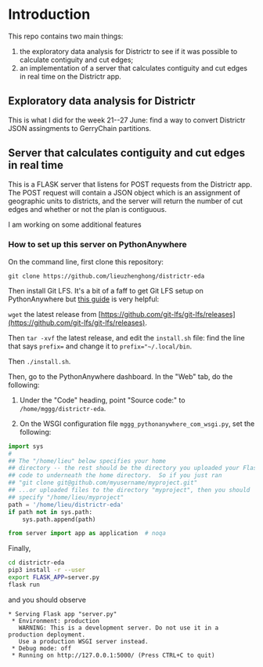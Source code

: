 # Introduction

This repo contains two main things:

1. the exploratory data analysis for Districtr to see if it was possible to calculate contiguity and cut edges;
2. an implementation of a server that calculates contiguity and cut edges in real time on the Districtr app.

## Exploratory data analysis for Districtr

This is what I did for the week 21--27 June: find a way to
convert Districtr JSON assingments to GerryChain
partitions.

## Server that calculates contiguity and cut edges in real time

This is a FLASK server that listens for POST requests from the Districtr app.
The POST request will contain a JSON object which is an assignment of geographic units to districts,
and the server will return the number of cut edges and whether or not the plan is contiguous.

I am working on some additional features 

### How to set up this server on PythonAnywhere

On the command line, first clone this repository:

`git clone https://github.com/lieuzhenghong/districtr-eda`

Then install Git LFS. It's a bit of a faff to get Git LFS setup on PythonAnywhere 
but [this guide](https://www.pythonanywhere.com/forums/topic/11703/) is very helpful:

`wget` the latest release from [https://github.com/git-lfs/git-lfs/releases](https://github.com/git-lfs/git-lfs/releases).

Then `tar -xvf` the latest release, and edit the `install.sh` file:
find the line that says `prefix=` and change it to
`prefix="~/.local/bin`.

Then `./install.sh`.

Then, go to the PythonAnywhere dashboard. In the "Web" tab, do the following:

1. Under the "Code" heading, point "Source code:" to `/home/mggg/districtr-eda`.

2. On the WSGI configuration file `mggg_pythonanywhere_com_wsgi.py`, set the following:

```python
import sys
#
## The "/home/lieu" below specifies your home
## directory -- the rest should be the directory you uploaded your Flask
## code to underneath the home directory.  So if you just ran
## "git clone git@github.com/myusername/myproject.git"
## ...or uploaded files to the directory "myproject", then you should
## specify "/home/lieu/myproject"
path = '/home/lieu/districtr-eda'
if path not in sys.path:
    sys.path.append(path)

from server import app as application  # noqa
```

Finally,

```bash
cd districtr-eda
pip3 install -r --user
export FLASK_APP=server.py
flask run
```

and you should observe

```
* Serving Flask app "server.py"
 * Environment: production
   WARNING: This is a development server. Do not use it in a production deployment.
   Use a production WSGI server instead.
 * Debug mode: off
 * Running on http://127.0.0.1:5000/ (Press CTRL+C to quit)
```



